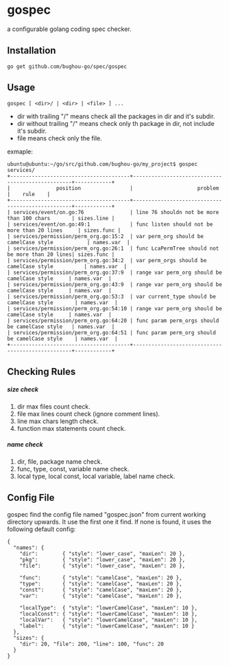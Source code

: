 # gospec
a configurable golang coding spec checker.

## Installation
    go get github.com/bughou-go/spec/gospec

## Usage
    gospec [ <dir>/ | <dir> | <file> ] ...
- dir with trailing "/" means check all the packages in dir and it&apos;s subdir.
- dir without trailing "/" means check only th package in dir, not include it&apos;s subdir.
- file means check only the file.

exmaple:
```
ubuntu@ubuntu:~/go/src/github.com/bughou-go/my_project$ gospec services/
+---------------------------------------+--------------------------------------------------+------------+
|               position                |                     problem                      |    rule    |
+---------------------------------------+--------------------------------------------------+------------+
| services/event/on.go:76               | line 76 shouldn not be more than 100 chars       | sizes.line |
| services/event/on.go:49:1             | func listen should not be more than 20 lines     | sizes.func |
| services/permission/perm_org.go:15:2  | var perm_org should be camelCase style           | names.var  |
| services/permission/perm_org.go:26:1  | func LcaPermTree should not be more than 20 lines| sizes.func |
| services/permission/perm_org.go:34:2  | var perm_orgs should be camelCase style          | names.var  |
| services/permission/perm_org.go:37:9  | range var perm_org should be camelCase style     | names.var  |
| services/permission/perm_org.go:43:9  | range var perm_org should be camelCase style     | names.var  |
| services/permission/perm_org.go:53:3  | var current_type should be camelCase style       | names.var  |
| services/permission/perm_org.go:54:10 | range var perm_org should be camelCase style     | names.var  |
| services/permission/perm_org.go:64:20 | func param perm_orgs should be camelCase style   | names.var  |
| services/permission/perm_org.go:64:51 | func param perm_org should be camelCase style    | names.var  |
+---------------------------------------+--------------------------------------------------+------------+
```

## Checking Rules

##### size check
1. dir max files count check.
2. file max lines count check (ignore comment lines).
3. line max chars length check.
4. function max statements count check.


##### name check
1. dir, file, package name check.
2. func, type, const, variable name check.
3. local type, local const, local variable, label name check.

## Config File
gospec find the config file named "gospec.json" from current working directory upwards. It use the first one it find. If none is found, it uses the following default config:
```
{
  "names": {
    "dir":        { "style": "lower_case", "maxLen": 20 },
    "pkg":        { "style": "lower_case", "maxLen": 20 },
    "file":       { "style": "lower_case", "maxLen": 20 },

    "func":       { "style": "camelCase", "maxLen": 20 },
    "type":       { "style": "camelCase", "maxLen": 20 },
    "const":      { "style": "camelCase", "maxLen": 20 },
    "var":        { "style": "camelCase", "maxLen": 20 },

    "localType":  { "style": "lowerCamelCase", "maxLen": 10 },
    "localConst": { "style": "lowerCamelCase", "maxLen": 10 },
    "localVar":   { "style": "lowerCamelCase", "maxLen": 10 },
    "label":      { "style": "lowerCamelCase", "maxLen": 10 }
  },
  "sizes": {
    "dir": 20, "file": 200, "line": 100, "func": 20
  }
}
```
